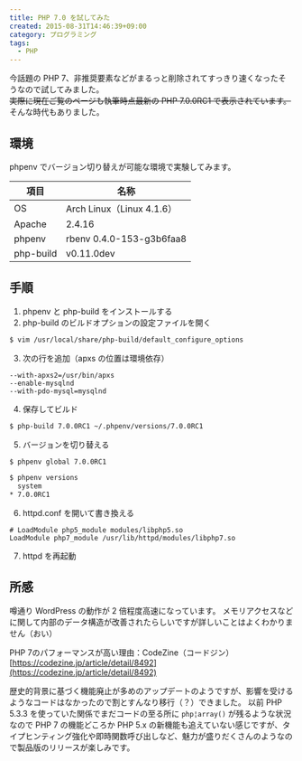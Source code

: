 ```yaml
---
title: PHP 7.0 を試してみた
created: 2015-08-31T14:46:39+09:00
category: プログラミング
tags:
  - PHP
---
```

今話題の PHP 7、非推奨要素などがまるっと削除されてすっきり速くなったそうなので試してみました。  
~~実際に現在ご覧のページも執筆時点最新の PHP 7.0.0RC1 で表示されています。~~そんな時代もありました。

## 環境

phpenv でバージョン切り替えが可能な環境で実験してみます。

| 項目      | 名称                      |
| --------- | ------------------------- |
| OS        | Arch Linux（Linux 4.1.6） |
| Apache    | 2.4.16                    |
| phpenv    | rbenv 0.4.0-153-g3b6faa8  |
| php-build | v0.11.0dev                |

<!-- more -->

## 手順

1. phpenv と php-build をインストールする
2. php-build のビルドオプションの設定ファイルを開く

```bash
$ vim /usr/local/share/php-build/default_configure_options
```

3.  次の行を追加（apxs の位置は環境依存）

```
--with-apxs2=/usr/bin/apxs
--enable-mysqlnd
--with-pdo-mysql=mysqlnd
```

4. 保存してビルド

```bash
$ php-build 7.0.0RC1 ~/.phpenv/versions/7.0.0RC1
```

5.  バージョンを切り替える

```bash
$ phpenv global 7.0.0RC1

$ phpenv versions
  system
* 7.0.0RC1
```

6. httpd.conf を開いて書き換える

```apacheconf
# LoadModule php5_module modules/libphp5.so
LoadModule php7_module /usr/lib/httpd/modules/libphp7.so
```

7. httpd を再起動

## 所感

噂通り WordPress の動作が 2 倍程度高速になっています。
メモリアクセスなどに関して内部のデータ構造が改善されたらしいですが詳しいことはよくわかりません（おい）

PHP 7のパフォーマンスが高い理由：CodeZine（コードジン）  
[https://codezine.jp/article/detail/8492](https://codezine.jp/article/detail/8492)

歴史的背景に基づく機能廃止が多めのアップデートのようですが、影響を受けるようなコードはなかったので割とすんなり移行（？）できました。
以前 PHP 5.3.3 を使っていた関係でまだコードの至る所に `php¦array()` が残るような状況なので PHP 7 の機能どころか PHP 5.x の新機能も追えていない感じですが、タイプヒンティング強化や即時関数呼び出しなど、魅力が盛りだくさんのようなので製品版のリリースが楽しみです。
